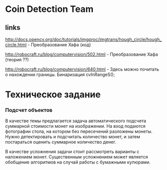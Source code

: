 # Coin Detection Team
## links
http://docs.opencv.org/doc/tutorials/imgproc/imgtrans/hough_circle/hough_circle.html - Преобразование Хафа (код)

http://robocraft.ru/blog/computervision/502.html - Преобразование Хафа (теория ??)

http://robocraft.ru/blog/computervision/640.html - Здесь можно почитать о нахождении границы. Бинаризация cvInRangeS();

# Техническое задание
### Подсчет объектов
В качестве темы предлагается задача автоматического подсчета суммарной стоимости монет на изображении. На вход подаются фотографии стола, на котором без пересечений разложены монеты. Нужно детектировать и подсчитать количество монет, и затем постараться оценить суммарное количество денег.

В качестве усложнения задачи стоит рассмотреть варианты с наложением монет. Существенным усложнением может является обобщение алгоритмов на случай работы с бумажными купюрами.

